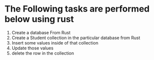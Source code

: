 # The Following tasks are performed below using rust

1. Create a database From Rust
2. Create a Student collection in the particular database from Rust
3. Insert some values inside of that collection 
4. Update those values
5. delete the row in the collection 